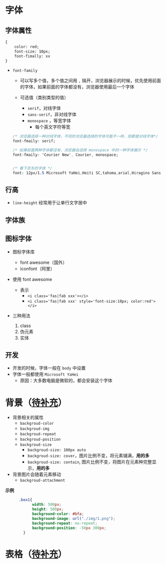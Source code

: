 # 字体



## 字体属性



```html
{
	color: red;
	font-size: 10px;
	font-fimally: xx
}
```



- `font-family`

  - 可以写多个值，多个值之间用 `,` 隔开，浏览器展示的时候，优先使用前面的字体，如果前面的字体都没有，浏览器使用最后一个字体

  - 可选值（类别类型的值）
    - `serif`，对线字体
    - `sans-serif`，非对线字体
    - `monospace` ，等宽字体
      - 每个英文字符等宽

  ```css
  /* 浏览器选择一种对线字体，不同的浏览器选择的字体可能不一样，但都是对线字体*/
  font-fmaily: serif;
  
  /* 如果前面两种字体都没有，浏览器会选择 monospace 中的一种字体展示 */
  font-fmaily: 'Courier New', Courier, monospace;
  
  
  /* 看下京东的字体 */
  font: 12px/1.5 Microsoft YaHei,Heiti SC,tahoma,arial,Hiragino Sans GB,"\5B8B\4F53",sans-serif;
  ```

  



## 行高



- `line-height` 经常用于让单行文字居中





## 字体族







## 图标字体



- 图标字体库
  - font awesome（国外）
  - iconfont（阿里）
- 使用 font awesome
  - 表示
    - `<i class='fas|fab xxx'></i>`
    - `<i class='fas|fab xxx' style='font-size:10px; color:red'></i>`

- 三种用法
  1. class
  2. 伪元素
  3. 实体





## 开发



- 开发的时候，字体一般在 `body` 中设置
- 字体一般都使用 `Microsoft YaHei`
  - 原因：大多数电脑是微软的，都会安装这个字体



# 背景（<u>待补充</u>）



- 背景相关的属性
  - `backgroud-color`
  - `backgroud-img`
  - `backgroud-repeat`
  - `backgroud-position`
  - `backgroud-size`
    - `backgroud-size: 100px auto`
    - `backgroud-size: cover`，图片比例不变，将元素铺满，**用的多**
    - `backgroud-size: contain`, 图片比例不变，将图片在元素种完整显示，**用的多**
- 背景图片会随着元素移动
  - `backgroud-attachment`



**示例**

```css
      .box1{
            width: 500px;
            height: 500px;
            background-color: #bfa;
            background-image: url("./img/1.png");
            background-repeat: no-repeat;
            background-position: -50px 300px;
        }
```





# 表格（<u>待补充</u>）

